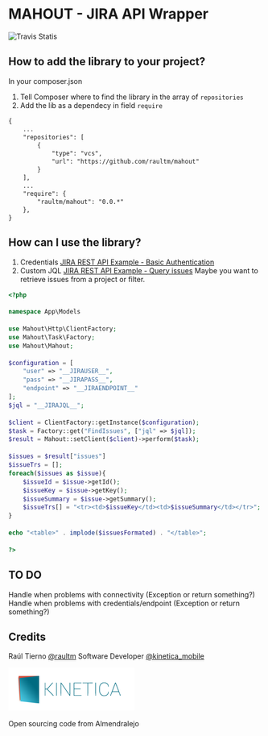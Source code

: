 MAHOUT - JIRA API Wrapper
==========================
![Travis Statis](https://travis-ci.org/raultm/mahout.svg?branch=master)

How to add the library to your project?
----------------------------------------

In your composer.json

1.  Tell Composer where to find the library in the array of `repositories`
2.  Add the lib as a dependecy in field `require`

```
{
    ...
    "repositories": [
        {
            "type": "vcs",
            "url": "https://github.com/raultm/mahout"
        }
    ],
    ...
	"require": {
		"raultm/mahout": "0.0.*"
	},
}
```

How can I use the library?
---------------------------

1. Credentials [JIRA REST API Example - Basic Authentication](https://developer.atlassian.com/display/JIRADEV/JIRA+REST+API+Example+-+Basic+Authentication)
2. Custom JQL [JIRA REST API Example - Query issues](https://developer.atlassian.com/display/JIRADEV/JIRA+REST+API+Example+-+Query+issues) Maybe you want to retrieve issues from a project or filter.

```php
<?php

namespace App\Models

use Mahout\Http\ClientFactory;
use Mahout\Task\Factory;
use Mahout\Mahout;

$configuration = [
    "user" => "__JIRAUSER__",
    "pass" => "__JIRAPASS__",
    "endpoint" => "__JIRAENDPOINT__"
];
$jql = "__JIRAJQL__";

$client = ClientFactory::getInstance($configuration);
$task = Factory::get("FindIssues", ["jql" => $jql]);
$result = Mahout::setClient($client)->perform($task);

$issues = $result["issues"]
$issueTrs = [];
foreach($issues as $issue){
    $issueId = $issue->getId();
    $issueKey = $issue->getKey();
    $issueSummary = $issue->getSummary();
    $issueTrs[] = "<tr><td>$issueKey</td><td>$issueSummary</td></tr>";
}

echo "<table>" . implode($issuesFormated) . "</table>";

?>

```

TO DO
------
Handle when problems with connectivity (Exception or return something?)
Handle when problems with credentials/endpoint (Exception or return something?)


Credits
--------

Raúl Tierno [@raultm](https://twitter.com/raultm) Software Developer [@kinetica_mobile](https://twitter.com/kinetica_mobile)

[![Kinetica Logo](website/static/logo_kinetica.png)](http://www.kinetica.mobi)

Open sourcing code from Almendralejo

